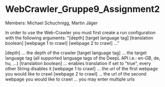 # WebCrawler_Gruppe9_Assignment2

Members: Michael Schuchnigg, Martin Jäger


In order to use the Web-Crawler you must first create a run configuration with the following arguments:
"[depth] [target language tag] [translation boolean] [webpage 1 to crawl] [webpage 2 to crawl] ..."


[depth] ... the depth of the crawler
[target language tag] ... the target language tag (all supported language tags of the DeepL API i.e.: en-GB, de, hu, ...)
[translation boolean] ... enables translation if set to "true", every other String disables it
[webpage 1 to crawl] ... the url of the first webpage you would like to crawl
[webpage 2 to crawl] ... the url of the second webpage you would like to crawl
... you may enter multiple urls 
